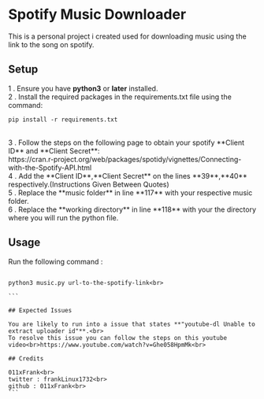 # Spotify Music Downloader

This is a personal project i created used for downloading music using the link to the song on spotify.

## Setup

1 . Ensure you have **python3** or **later** installed.<br>
2 . Install the required packages in the requirements.txt file using the command:<br>

```
pip install -r requirements.txt
```

<br>
3 . Follow the steps on the following page to obtain your spotify **Client ID** and **Client Secret**:<br>https://cran.r-project.org/web/packages/spotidy/vignettes/Connecting-with-the-Spotify-API.html<br>
4 . Add the **Client ID**,**Client Secret** on the lines **39**,**40** respectively.(Instructions Given Between Quotes)<br>
5 . Replace the **music folder** in line **117** with your respective music folder.<br>
6 . Replace the **working directory** in line **118** with your the directory where you will run the python file.<br>

## Usage

Run the following command :<br>

````

python3 music.py url-to-the-spotify-link<br>

```

## Expected Issues

You are likely to run into a issue that states **"youtube-dl Unable to extract uploader id"**.<br>
To resolve this issue you can follow the steps on this youtube video<br>https://www.youtube.com/watch?v=Ghe058HpmMk<br>

## Credits

011xFrank<br>
twitter : frankLinux1732<br>
github : 011xFrank<br>
```
````
